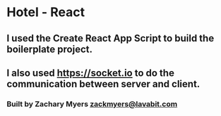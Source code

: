 # Hotel - React

## I used the Create React App Script to build the boilerplate project.
## I also used https://socket.io to do the communication between server and client.

### Built by Zachary Myers <zackmyers@lavabit.com>